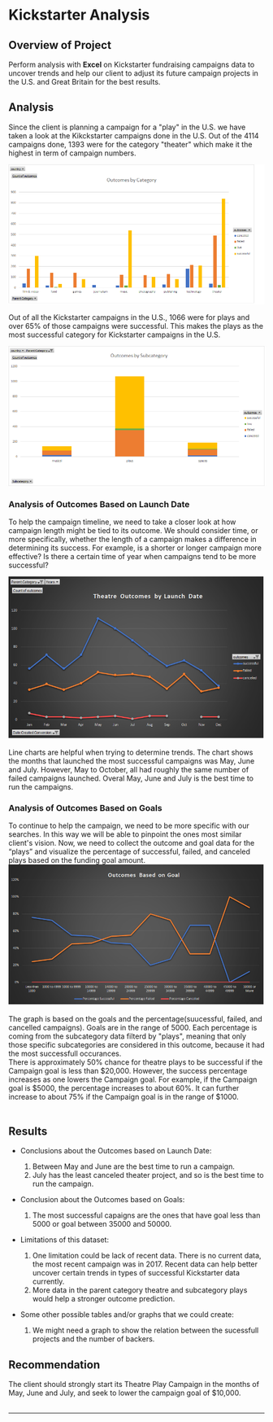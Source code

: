 # Kickstarter Analysis

## Overview of Project
Perform analysis with <b>Excel</b> on Kickstarter fundraising campaigns data to uncover trends and help our client to adjust its future campaign projects in the U.S. and Great Britain for the best results.

## Analysis
Since the client is planning a campaign for a "play" in the U.S. we have taken a look at the Kikckstarter campaigns done in the U.S. Out of the 4114 campaigns done, 1393 were for the category "theater" which make it the highest in term of campaign numbers.
<br/>

![category_outcome.png](/resources/category_outcome.png)
<br/>

Out of all the Kickstarter campaigns in the U.S., 1066 were for plays and over 65% of those campaigns were successful. This makes the plays as the most successful category for Kickstarter campaigns in the U.S. 
<br/>

![subcategory_outcome.png](resources/subcategory_outcome.png)


### Analysis of Outcomes Based on Launch Date
To help the campaign timeline, we need to take a closer look at how campaign length might be tied to its outcome. We should consider time, or more specifically, whether the length of a campaign makes a difference in determining its success. For example, is a shorter or longer campaign more effective? Is there a certain time of year when campaigns tend to be more successful?
<br/>

![outcomes_vs_launch.png](/resources/outcomes_vs_launch.png)
<br/>

Line charts are helpful when trying to determine trends. The chart shows the months that launched the most successful campaigns was May, June and July. However, May to October, all had roughly the same number of failed campaigns launched. Overal May, June and July is the best time to run the campaigns.
<br/>

### Analysis of Outcomes Based on Goals
To continue to help the campaign, we need to be more specific with our searches. In this way we will be able to pinpoint the ones most similar client's vision. Now, we need to collect the outcome and goal data for the “plays” and visualize the percentage of successful, failed, and canceled plays based on the funding goal amount.
<br/>
![outcomes_vs_goals.png](/resources/outcomes_vs_goals.png)
<br/>

The graph is based on the goals and the percentage(suucessful, failed, and cancelled campaigns). Goals are in the range of 5000.
Each percentage is coming from the subcategory data filterd by "plays", meaning that only those specific subcategories are considered in this outcome, because it had the most successfull occurances.<br/>There is approximately 50% chance for theatre plays to be successful if the Campaign goal is less than $20,000. However, the success percentage increases as one lowers the Campaign goal. For example, if the Campaign goal is $5000, the percentage increases to about 60%. It can further increase to about 75% if the Campaign goal is in the range of $1000.<br/><br/>


## Results
- Conclusions about the Outcomes based on Launch Date:
    1. Between May and June are the best time to run a campaign.
    2. July has the least canceled theater project, and so is the best time to run the campaign.

- Conclusion about the Outcomes based on Goals:
    1. The most successful capaigns are the ones that have goal less than 5000 or goal between 35000 and 50000.
    
- Limitations of this dataset:
    1. One limitation could be lack of recent data. There is no current data, the most recent campaign was in 2017. Recent data can help better uncover certain trends in types of successful Kickstarter data currently.
    2. More data in the parent category theatre and subcategory plays would help a stronger outcome prediction.

- Some other possible tables and/or graphs that we could create:
    1. We might need a graph to show the relation between the sucessfull projects and the number of backers.<br/>


## Recommendation
The client should strongly start its Theatre Play Campaign in the months of May, June and July, and seek to lower the campaign goal of $10,000.<br/><br/>



------------------------------------------------
